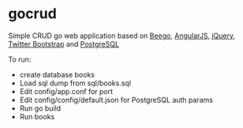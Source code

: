 # gocrud 

Simple CRUD go web application based on [Beego], [AngularJS], [jQuery], [Twitter Bootstrap] and [PostgreSQL]

To run:
* create database books
* Load sql dump from sql/books.sql
* Edit config/app.conf for port
* Edit config/config/default.json for PostgreSQL auth params
* Run go build
* Run books

[Twitter Bootstrap]: <http://twitter.github.com/bootstrap/>
[jQuery]: <http://jquery.com>
[AngularJS]: <http://angularjs.org>
[Beego]: <http://beego.me/>
[PostgreSQL]: <http://www.postgresql.org/>
